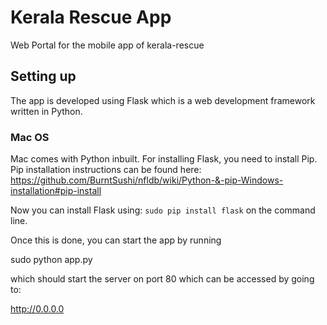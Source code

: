 # Kerala Rescue App
Web Portal for the mobile app of kerala-rescue 

## Setting up

The app is developed using Flask which is a web development framework written in Python.

### Mac OS
Mac comes with Python inbuilt.
For installing Flask, you need to install Pip.
Pip installation instructions can be found here: https://github.com/BurntSushi/nfldb/wiki/Python-&-pip-Windows-installation#pip-install

Now you can install Flask using:
`sudo pip install flask` on the command line.

Once this is done, you can start the app by running

sudo python app.py

which should start the server on port 80 which can be accessed by going to:

http://0.0.0.0
